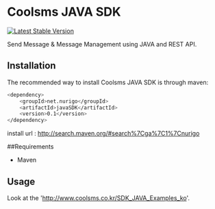 # Coolsms JAVA SDK

[![Latest Stable Version](https://poser.pugx.org/KnpLabs/packagist-api/v/stable.png)](https://packagist.org/packages/KnpLabs/packagist-api) 

Send Message & Message Management using JAVA and REST API.

## Installation

The recommended way to install Coolsms JAVA SDK is through maven:

```bash
<dependency>
    <groupId>net.nurigo</groupId>
    <artifactId>javaSDK</artifactId>
    <version>0.1</version>
</dependency>
```

install url : http://search.maven.org/#search%7Cga%7C1%7Cnurigo

##Requirements

* Maven

## Usage

Look at the 'http://www.coolsms.co.kr/SDK_JAVA_Examples_ko'.
